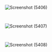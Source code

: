 ![Screenshot (5406)](https://github.com/user-attachments/assets/f693a1b1-7f97-47ac-86ef-c107cf07099c)

</br>

![Screenshot (5407)](https://github.com/user-attachments/assets/461b0bc0-242e-4198-8640-ddb791548da6)


</br>

![Screenshot (5408)](https://github.com/user-attachments/assets/27dead51-0934-4c41-b724-c886aa8d8783)
